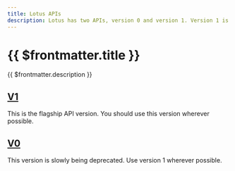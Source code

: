 ```yaml
---
title: Lotus APIs
description: Lotus has two APIs, version 0 and version 1. Version 1 is the most up-to-date, and should be relied upon in production environments. Version 0 is no longer maintained. Any applications or infrastructure using Lotus API version 0 should upgrade to version 1.
---
```


# {{ $frontmatter.title }}

{{ $frontmatter.description }}

## [V1](./v1.md)

This is the flagship API version. You should use this version wherever possible.

## [V0](./v0.md)

This version is slowly being deprecated. Use version 1 wherever possible.

